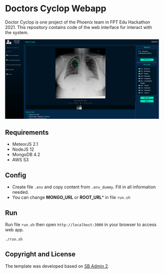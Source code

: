 # Doctors Cyclop Webapp

Doctor Cyclop is one project of the Phoenix team in FPT Edu Hackathon 2021. This repository contains code of the web interface for interact with the system.

![UI](./assets/ui.png)

## Requirements

- MeteorJS 2.1
- NodeJS 12
- MongoDB 4.2
- AWS S3

## Config

- Create file `.env` and copy content from `.env_dummy`. Fill in all information needed.
- You can change **MONGO_URL** or **ROOT_URL*** in file `run.sh`

## Run 

Run file `run.sh` then open `http://localhost:3000` in your browser to access web app.
```
./run.sh
```

## Copyright and License
The template was developed based on [SB Admin 2](https://startbootstrap.com/theme/sb-admin-2).
